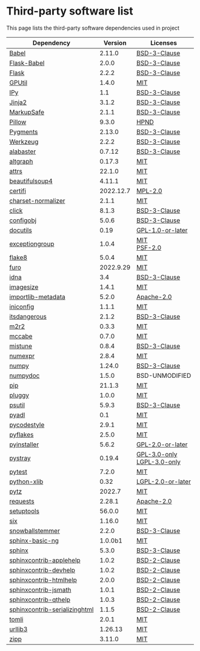 # Third-party software list

This page lists the third-party software dependencies used in project

| Dependency                                                                          | Version   | Licenses                                                                                                                  |
|-------------------------------------------------------------------------------------|-----------|---------------------------------------------------------------------------------------------------------------------------|
| [Babel](https://babel.pocoo.org/)                                                   | 2.11.0    | [BSD-3-Clause](http://www.opensource.org/licenses/BSD-3-Clause)                                                           |
| [Flask-Babel](http://github.com/python-babel/flask-babel)                           | 2.0.0     | [BSD-3-Clause](http://www.opensource.org/licenses/BSD-3-Clause)                                                           |
| [Flask](https://palletsprojects.com/p/flask)                                        | 2.2.2     | [BSD-3-Clause](http://www.opensource.org/licenses/BSD-3-Clause)                                                           |
| [GPUtil](https://github.com/anderskm/gputil)                                        | 1.4.0     | [MIT](http://opensource.org/licenses/mit-license.php)                                                                     |
| [IPy](https://github.com/autocracy/python-ipy)                                      | 1.1       | [BSD-3-Clause](http://www.opensource.org/licenses/BSD-3-Clause)                                                           |
| [Jinja2](https://palletsprojects.com/p/jinja/)                                      | 3.1.2     | [BSD-3-Clause](http://www.opensource.org/licenses/BSD-3-Clause)                                                           |
| [MarkupSafe](https://palletsprojects.com/p/markupsafe/)                             | 2.1.1     | [BSD-3-Clause](http://www.opensource.org/licenses/BSD-3-Clause)                                                           |
| [Pillow](https://python-pillow.org)                                                 | 9.3.0     | [HPND](http://www.opensource.org/licenses/historical.php)                                                                 |
| [Pygments](https://pygments.org/)                                                   | 2.13.0    | [BSD-3-Clause](http://www.opensource.org/licenses/BSD-3-Clause)                                                           |
| [Werkzeug](https://palletsprojects.com/p/werkzeug/)                                 | 2.2.2     | [BSD-3-Clause](http://www.opensource.org/licenses/BSD-3-Clause)                                                           |
| [alabaster](https://alabaster.readthedocs.io)                                       | 0.7.12    | [BSD-3-Clause](http://www.opensource.org/licenses/BSD-3-Clause)                                                           |
| [altgraph](https://altgraph.readthedocs.io)                                         | 0.17.3    | [MIT](http://opensource.org/licenses/mit-license.php)                                                                     |
| [attrs](https://www.attrs.org/)                                                     | 22.1.0    | [MIT](http://opensource.org/licenses/mit-license.php)                                                                     |
| [beautifulsoup4](https://www.crummy.com/software/BeautifulSoup/bs4/)                | 4.11.1    | [MIT](http://opensource.org/licenses/mit-license.php)                                                                     |
| [certifi](https://github.com/certifi/python-certifi)                                | 2022.12.7 | [MPL-2.0](http://mpl.mozilla.org/2012/01/03/announcing-mpl-2-0/)                                                          |
| [charset-normalizer](https://github.com/ousret/charset_normalizer)                  | 2.1.1     | [MIT](http://opensource.org/licenses/mit-license.php)                                                                     |
| [click](https://palletsprojects.com/p/click/)                                       | 8.1.3     | [BSD-3-Clause](http://www.opensource.org/licenses/BSD-3-Clause)                                                           |
| [configobj](https://github.com/DiffSK/configobj)                                    | 5.0.6     | [BSD-3-Clause](http://www.opensource.org/licenses/BSD-3-Clause)                                                           |
| [docutils](https://docutils.sourceforge.io/)                                        | 0.19      | [GPL-1.0-or-later](http://www.gnu.org/licenses/old-licenses/gpl-1.0-standalone.html)                                      |
| [exceptiongroup](None)                                                              | 1.0.4     | [MIT](http://opensource.org/licenses/mit-license.php) <br/> [PSF-2.0](https://opensource.org/licenses/Python-2.0)         |
| [flake8](https://github.com/pycqa/flake8)                                           | 5.0.4     | [MIT](http://opensource.org/licenses/mit-license.php)                                                                     |
| [furo](None)                                                                        | 2022.9.29 | [MIT](http://opensource.org/licenses/mit-license.php)                                                                     |
| [idna](None)                                                                        | 3.4       | [BSD-3-Clause](http://www.opensource.org/licenses/BSD-3-Clause)                                                           |
| [imagesize](https://github.com/shibukawa/imagesize_py)                              | 1.4.1     | [MIT](http://opensource.org/licenses/mit-license.php)                                                                     |
| [importlib-metadata](https://github.com/python/importlib_metadata)                  | 5.2.0     | [Apache-2.0](http://www.apache.org/licenses/)                                                                             |
| [iniconfig](http://github.com/RonnyPfannschmidt/iniconfig)                          | 1.1.1     | [MIT](http://opensource.org/licenses/mit-license.php)                                                                     |
| [itsdangerous](https://palletsprojects.com/p/itsdangerous/)                         | 2.1.2     | [BSD-3-Clause](http://www.opensource.org/licenses/BSD-3-Clause)                                                           |
| [m2r2](https://github.com/crossnox/m2r2)                                            | 0.3.3     | [MIT](http://opensource.org/licenses/mit-license.php)                                                                     |
| [mccabe](https://github.com/pycqa/mccabe)                                           | 0.7.0     | [MIT](http://opensource.org/licenses/mit-license.php)                                                                     |
| [mistune](https://github.com/lepture/mistune)                                       | 0.8.4     | [BSD-3-Clause](http://www.opensource.org/licenses/BSD-3-Clause)                                                           |
| [numexpr](https://github.com/pydata/numexpr)                                        | 2.8.4     | [MIT](http://opensource.org/licenses/mit-license.php)                                                                     |
| [numpy](https://www.numpy.org)                                                      | 1.24.0    | [BSD-3-Clause](http://www.opensource.org/licenses/BSD-3-Clause)                                                           |
| [numpydoc](https://numpydoc.readthedocs.io)                                         | 1.5.0     | BSD-UNMODIFIED                                                                                                            |
| [pip](https://pip.pypa.io/)                                                         | 21.1.3    | [MIT](http://opensource.org/licenses/mit-license.php)                                                                     |
| [pluggy](https://github.com/pytest-dev/pluggy)                                      | 1.0.0     | [MIT](http://opensource.org/licenses/mit-license.php)                                                                     |
| [psutil](https://github.com/giampaolo/psutil)                                       | 5.9.3     | [BSD-3-Clause](http://www.opensource.org/licenses/BSD-3-Clause)                                                           |
| [pyadl](https://github.com/nicolargo/pyadl)                                         | 0.1       | [MIT](http://opensource.org/licenses/mit-license.php)                                                                     |
| [pycodestyle](https://pycodestyle.pycqa.org/)                                       | 2.9.1     | [MIT](http://opensource.org/licenses/mit-license.php)                                                                     |
| [pyflakes](https://github.com/PyCQA/pyflakes)                                       | 2.5.0     | [MIT](http://opensource.org/licenses/mit-license.php)                                                                     |
| [pyinstaller](https://www.pyinstaller.org/)                                         | 5.6.2     | [GPL-2.0-or-later](http://www.gnu.org/licenses/old-licenses/gpl-2.0-standalone.html)                                      |
| [pystray](https://github.com/moses-palmer/pystray)                                  | 0.19.4    | [GPL-3.0-only](http://www.gnu.org/licenses/gpl-3.0.html) <br/> [LGPL-3.0-only](http://www.gnu.org/licenses/lgpl-3.0.html) |
| [pytest](https://docs.pytest.org/en/latest/)                                        | 7.2.0     | [MIT](http://opensource.org/licenses/mit-license.php)                                                                     |
| [python-xlib](https://github.com/python-xlib/python-xlib)                           | 0.32      | [LGPL-2.0-or-later](http://www.gnu.org/licenses/old-licenses/lgpl-2.0.html)                                               |
| [pytz](http://pythonhosted.org/pytz)                                                | 2022.7    | [MIT](http://opensource.org/licenses/mit-license.php)                                                                     |
| [requests](https://requests.readthedocs.io)                                         | 2.28.1    | [Apache-2.0](http://www.apache.org/licenses/)                                                                             |
| [setuptools](https://github.com/pypa/setuptools)                                    | 56.0.0    | [MIT](http://opensource.org/licenses/mit-license.php)                                                                     |
| [six](https://github.com/benjaminp/six)                                             | 1.16.0    | [MIT](http://opensource.org/licenses/mit-license.php)                                                                     |
| [snowballstemmer](https://github.com/snowballstem/snowball)                         | 2.2.0     | [BSD-3-Clause](http://www.opensource.org/licenses/BSD-3-Clause)                                                           |
| [sphinx-basic-ng](https://github.com/pradyunsg/sphinx-basic-ng)                     | 1.0.0b1   | [MIT](http://opensource.org/licenses/mit-license.php)                                                                     |
| [sphinx](None)                                                                      | 5.3.0     | [BSD-3-Clause](http://www.opensource.org/licenses/BSD-3-Clause)                                                           |
| [sphinxcontrib-applehelp](http://sphinx-doc.org/)                                   | 1.0.2     | [BSD-2-Clause](http://www.opensource.org/licenses/BSD-2-Clause)                                                           |
| [sphinxcontrib-devhelp](http://sphinx-doc.org/)                                     | 1.0.2     | [BSD-2-Clause](http://www.opensource.org/licenses/BSD-2-Clause)                                                           |
| [sphinxcontrib-htmlhelp](http://sphinx-doc.org/)                                    | 2.0.0     | [BSD-2-Clause](http://www.opensource.org/licenses/BSD-2-Clause)                                                           |
| [sphinxcontrib-jsmath](http://sphinx-doc.org/)                                      | 1.0.1     | [BSD-2-Clause](http://www.opensource.org/licenses/BSD-2-Clause)                                                           |
| [sphinxcontrib-qthelp](http://sphinx-doc.org/)                                      | 1.0.3     | [BSD-2-Clause](http://www.opensource.org/licenses/BSD-2-Clause)                                                           |
| [sphinxcontrib-serializinghtml](http://sphinx-doc.org/)                             | 1.1.5     | [BSD-2-Clause](http://www.opensource.org/licenses/BSD-2-Clause)                                                           |
| [tomli](None)                                                                       | 2.0.1     | [MIT](http://opensource.org/licenses/mit-license.php)                                                                     |
| [urllib3](https://urllib3.readthedocs.io/)                                          | 1.26.13   | [MIT](http://opensource.org/licenses/mit-license.php)                                                                     |
| [zipp](https://github.com/jaraco/zipp)                                              | 3.11.0    | [MIT](http://opensource.org/licenses/mit-license.php)                                                                     |